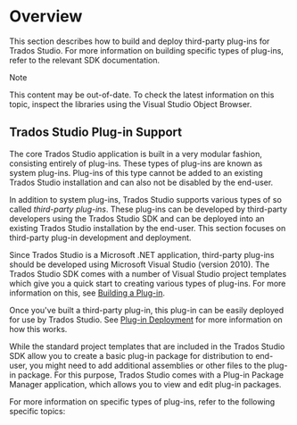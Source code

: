 Overview
====
This section describes how to build and deploy third-party plug-ins for Trados Studio. For more information on building specific types of plug-ins, refer to the relevant SDK documentation.

> [!NOTE]
> This content may be out-of-date. To check the latest information on this topic, inspect the libraries using the Visual Studio Object Browser.


Trados Studio Plug-in Support
----
The core Trados Studio application is built in a very modular fashion, consisting entirely of plug-ins. These types of plug-ins are known as system plug-ins. Plug-ins of this type cannot be added to an existing Trados Studio installation and can also not be disabled by the end-user.

In addition to system plug-ins, Trados Studio supports various types of so called *third-party plug-ins*. These plug-ins can be developed by third-party developers using the Trados Studio SDK and can be deployed into an existing Trados Studio installation by the end-user. This section focuses on third-party plug-in development and deployment.

Since Trados Studio is a Microsoft .NET application, third-party plug-ins should be developed using Microsoft Visual Studio (version 2010). The Trados Studio SDK comes with a number of Visual Studio project templates which give you a quick start to creating various types of plug-ins. For more information on this, see [Building a Plug-in](building_a_plugin.md).

Once you've built a third-party plug-in, this plug-in can be easily deployed for use by Trados Studio. See [Plug-in Deployment](plugin_deployment.md) for more information on how this works.

While the standard project templates that are included in the Trados Studio SDK allow you to create a basic plug-in package for distribution to end-user, you might need to add additional assemblies or other files to the plug-in package. For this purpose, Trados Studio comes with a Plug-in Package Manager application, which allows you to view and edit plug-in packages.

For more information on specific types of plug-ins, refer to the following specific topics: 